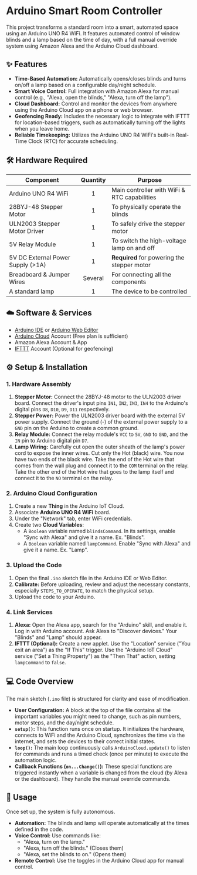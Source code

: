 # Arduino Smart Room Controller

This project transforms a standard room into a smart, automated space using an Arduino UNO R4 WiFi. It features automated control of window blinds and a lamp based on the time of day, with a full manual override system using Amazon Alexa and the Arduino Cloud dashboard.

## ✨ Features

* **Time-Based Automation:** Automatically opens/closes blinds and turns on/off a lamp based on a configurable day/night schedule.
* **Smart Voice Control:** Full integration with Amazon Alexa for manual control (e.g., "Alexa, open the blinds," "Alexa, turn off the lamp").
* **Cloud Dashboard:** Control and monitor the devices from anywhere using the Arduino Cloud app on a phone or web browser.
* **Geofencing Ready:** Includes the necessary logic to integrate with IFTTT for location-based triggers, such as automatically turning off the lights when you leave home.
* **Reliable Timekeeping:** Utilizes the Arduino UNO R4 WiFi's built-in Real-Time Clock (RTC) for accurate scheduling.

## 🛠️ Hardware Required

| Component                               | Quantity | Purpose                                        |
| --------------------------------------- | :------: | ---------------------------------------------- |
| Arduino UNO R4 WiFi                     |    1     | Main controller with WiFi & RTC capabilities   |
| 28BYJ-48 Stepper Motor                  |    1     | To physically operate the blinds               |
| ULN2003 Stepper Motor Driver            |    1     | To safely drive the stepper motor              |
| 5V Relay Module                         |    1     | To switch the high-voltage lamp on and off     |
| 5V DC External Power Supply (>1A)       |    1     | **Required** for powering the stepper motor    |
| Breadboard & Jumper Wires               |  Several | For connecting all the components              |
| A standard lamp                         |    1     | The device to be controlled                    |

## ☁️ Software & Services

* [Arduino IDE](https://www.arduino.cc/en/software) or [Arduino Web Editor](https://create.arduino.cc/editor)
* [Arduino Cloud](https://cloud.arduino.cc/) Account (Free plan is sufficient)
* Amazon Alexa Account & App
* [IFTTT](https://ifttt.com/) Account (Optional for geofencing)

## ⚙️ Setup & Installation

### 1. Hardware Assembly

1.  **Stepper Motor:** Connect the 28BYJ-48 motor to the ULN2003 driver board. Connect the driver's input pins `IN1`, `IN2`, `IN3`, `IN4` to the Arduino's digital pins `D8`, `D10`, `D9`, `D11` respectively.
2.  **Stepper Power:** Power the ULN2003 driver board with the external 5V power supply. Connect the ground (-) of the external power supply to a `GND` pin on the Arduino to create a common ground.
3.  **Relay Module:** Connect the relay module's `VCC` to `5V`, `GND` to `GND`, and the `IN` pin to Arduino digital pin `D7`.
4.  **Lamp Wiring:** Carefully cut open the outer sheath of the lamp's power cord to expose the inner wires. Cut only the Hot (black) wire. You now have two ends of the black wire. Take the end of the Hot wire that comes from the wall plug and connect it to the `COM` terminal on the relay.
Take the other end of the Hot wire that goes to the lamp itself and connect it to the `NO` terminal on the relay.

### 2. Arduino Cloud Configuration

1.  Create a new **Thing** in the Arduino IoT Cloud.
2.  Associate **Arduino UNO R4 WiFi** board.
3.  Under the "Network" tab, enter WiFi credentials.
4.  Create two **Cloud Variables**:
    * A `Boolean` variable named `blindsCommand`. In its settings, enable "Sync with Alexa" and give it a name. Ex. "Blinds".
    * A `Boolean` variable named `lampCommand`. Enable "Sync with Alexa" and give it a name. Ex. "Lamp".

### 3. Upload the Code

1.  Open the final `.ino` sketch file in the Arduino IDE or Web Editor.
2.  **Calibrate:** Before uploading, review and adjust the necessary constants, especially `STEPS_TO_OPERATE`, to match the physical setup.
3.  Upload the code to your Arduino.

### 4. Link Services

1.  **Alexa:** Open the Alexa app, search for the "Arduino" skill, and enable it. Log in with Arduino account. Ask Alexa to "Discover devices." Your "Blinds" and "Lamp" should appear.
2.  **IFTTT (Optional):** Create a new applet. Use the "Location" service ("You exit an area") as the "If This" trigger. Use the "Arduino IoT Cloud" service ("Set a Thing Property") as the "Then That" action, setting `lampCommand` to `false`.

## 💻 Code Overview

The main sketch (`.ino` file) is structured for clarity and ease of modification.

* **User Configuration:** A block at the top of the file contains all the important variables you might need to change, such as pin numbers, motor steps, and the day/night schedule.
* **`setup()`:** This function runs once on startup. It initializes the hardware, connects to WiFi and the Arduino Cloud, synchronizes the time via the internet, and sets the devices to their correct initial states.
* **`loop()`:** The main loop continuously calls `ArduinoCloud.update()` to listen for commands and runs a timed check (once per minute) to execute the automation logic.
* **Callback Functions (`on...Change()`):** These special functions are triggered instantly when a variable is changed from the cloud (by Alexa or the dashboard). They handle the manual override commands.

## 🚀 Usage

Once set up, the system is fully autonomous.

* **Automation:** The blinds and lamp will operate automatically at the times defined in the code.
* **Voice Control:** Use commands like:
    * "Alexa, turn on the lamp."
    * "Alexa, turn off the blinds." (Closes them)
    * "Alexa, set the blinds to on." (Opens them)
* **Remote Control:** Use the toggles in the Arduino Cloud app for manual control.
